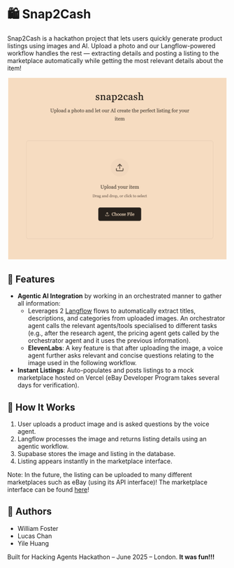 # 🛍️ Snap2Cash

Snap2Cash is a hackathon project that lets users quickly generate product listings using images and AI. Upload a photo and our Langflow-powered workflow handles the rest — extracting details and posting a listing to the marketplace automatically while getting the most relevant details about the item!

<p align="center">
  <img src="./assets/image.png" alt="App Screenshot" width="500"/>
</p>

## 🚀 Features

- **Agentic AI Integration** by working in an orchestrated manner to gather all information: 
    - Leverages 2 [Langflow](https://langflow.org/) flows to automatically extract titles, descriptions, and categories from uploaded images. An orchestrator agent calls the relevant agents/tools specialised to different tasks (e.g., after the research agent, the pricing agent gets called by the orchestrator agent and it uses the previous information).
    - **ElevenLabs**: A key feature is that after uploading the image, a voice agent further asks relevant and concise questions relating to the image used in the following workflow.
- **Instant Listings**: Auto-populates and posts listings to a mock marketplace hosted on Vercel (eBay Developer Program takes several days for verification).

## 🧠 How It Works

1. User uploads a product image and is asked questions by the voice agent.
2. Langflow processes the image and returns listing details using an agentic workflow.
3. Supabase stores the image and listing in the database.
4. Listing appears instantly in the marketplace interface.

Note: In the future, the listing can be uploaded to many different marketplaces such as eBay (using its API interface)! The marketplace interface can be found [here](https://my-listing-app-tawny.vercel.app/)! 

## 🙌 Authors

- William Foster
- Lucas Chan
- Yile Huang

Built for Hacking Agents Hackathon – June 2025 – London. **It was fun!!!**
